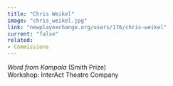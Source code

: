 ```yaml
---
title: "Chris Weikel"
image: "chris_weikel.jpg"
link: "newplayexchange.org/users/176/chris-weikel"
current: "false"
related:
- Commissions
---
```


*Word from Kampala* (Smith Prize)\
Workshop: InterAct Theatre Company

